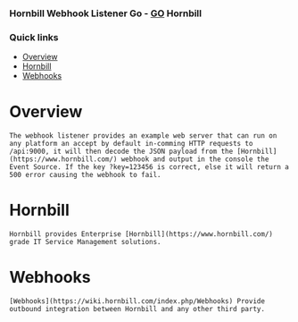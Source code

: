 ### Hornbill Webhook Listener Go - [GO](https://golang.org/) Hornbill

### Quick links
- [Overview](#overview)
- [Hornbill](#hornbill)
- [Webhooks](#webhooks)

# Overview
    The webhook listener provides an example web server that can run on any platform an accept by default in-comming HTTP requests to /api:9000, it will then decode the JSON payload from the [Hornbill](https://www.hornbill.com/) webhook and output in the console the Event Source. If the key ?key=123456 is correct, else it will return a 500 error causing the webhook to fail.
# Hornbill
    Hornbill provides Enterprise [Hornbill](https://www.hornbill.com/) grade IT Service Management solutions.
# Webhooks
    [Webhooks](https://wiki.hornbill.com/index.php/Webhooks) Provide outbound integration between Hornbill and any other third party.
